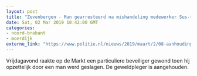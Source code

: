 ```yaml
---
layout: post
title: "Zevenbergen - Man gearresteerd na mishandeling medewerker Sus-team"
date: Sat, 02 Mar 2019 10:42:00 GMT
categories: 
- noord-brabant 
- moerdijk 
externe_link: "https://www.politie.nl/nieuws/2019/maart/2/08-aanhoudingen-zevenbergen.html"
---
```


Vrijdagavond raakte op de Markt een particuliere beveiliger gewond toen hij opzettelijk door een man werd geslagen. De geweldpleger is aangehouden.
